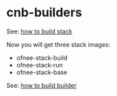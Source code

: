 # cnb-builders

See: [how to build stack](python-builder/stack/README.md)

Now you will get three stack images:
- ofnee-stack-build
- ofnee-stack-run
- ofnee-stack-base

See: [how to build builder](python-builder/builders/python-builder/README.md)
